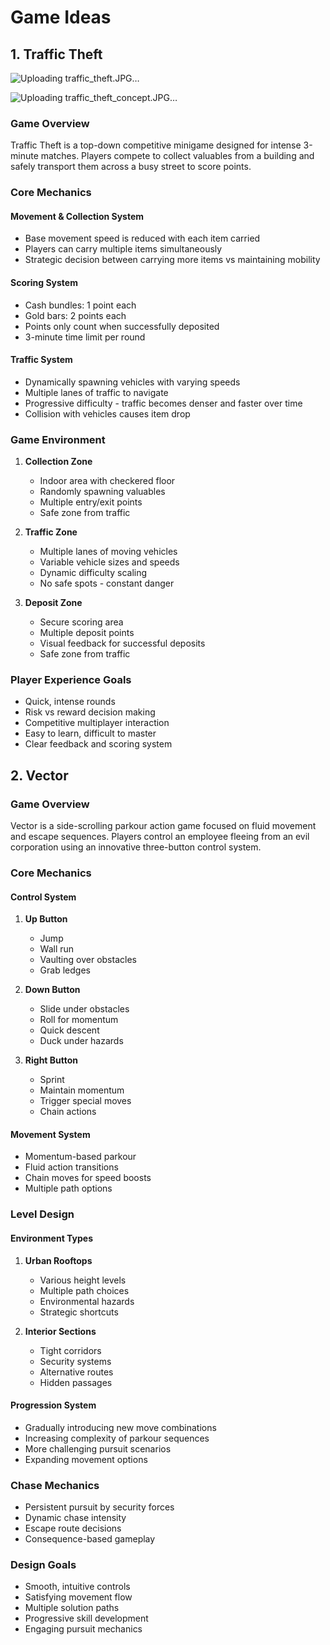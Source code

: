 #  Game Ideas

## 1. Traffic Theft

![Uploading traffic_theft.JPG…]()

![Uploading traffic_theft_concept.JPG…]()



### Game Overview
Traffic Theft is a top-down competitive minigame designed for intense 3-minute matches. Players compete to collect valuables from a building and safely transport them across a busy street to score points.

### Core Mechanics
#### Movement & Collection System
- Base movement speed is reduced with each item carried
- Players can carry multiple items simultaneously
- Strategic decision between carrying more items vs maintaining mobility

#### Scoring System
- Cash bundles: 1 point each
- Gold bars: 2 points each
- Points only count when successfully deposited
- 3-minute time limit per round

#### Traffic System
- Dynamically spawning vehicles with varying speeds
- Multiple lanes of traffic to navigate
- Progressive difficulty - traffic becomes denser and faster over time
- Collision with vehicles causes item drop

### Game Environment
1. **Collection Zone**
   - Indoor area with checkered floor
   - Randomly spawning valuables
   - Multiple entry/exit points
   - Safe zone from traffic

2. **Traffic Zone**
   - Multiple lanes of moving vehicles
   - Variable vehicle sizes and speeds
   - Dynamic difficulty scaling
   - No safe spots - constant danger

3. **Deposit Zone**
   - Secure scoring area
   - Multiple deposit points
   - Visual feedback for successful deposits
   - Safe zone from traffic

### Player Experience Goals
- Quick, intense rounds
- Risk vs reward decision making
- Competitive multiplayer interaction
- Easy to learn, difficult to master
- Clear feedback and scoring system

## 2. Vector

### Game Overview
Vector is a side-scrolling parkour action game focused on fluid movement and escape sequences. Players control an employee fleeing from an evil corporation using an innovative three-button control system.

### Core Mechanics
#### Control System
1. **Up Button**
   - Jump
   - Wall run
   - Vaulting over obstacles
   - Grab ledges

2. **Down Button**
   - Slide under obstacles
   - Roll for momentum
   - Quick descent
   - Duck under hazards

3. **Right Button**
   - Sprint
   - Maintain momentum
   - Trigger special moves
   - Chain actions

#### Movement System
- Momentum-based parkour
- Fluid action transitions
- Chain moves for speed boosts
- Multiple path options

### Level Design
#### Environment Types
1. **Urban Rooftops**
   - Various height levels
   - Multiple path choices
   - Environmental hazards
   - Strategic shortcuts

2. **Interior Sections**
   - Tight corridors
   - Security systems
   - Alternative routes
   - Hidden passages

#### Progression System
- Gradually introducing new move combinations
- Increasing complexity of parkour sequences
- More challenging pursuit scenarios
- Expanding movement options

### Chase Mechanics
- Persistent pursuit by security forces
- Dynamic chase intensity
- Escape route decisions
- Consequence-based gameplay

### Design Goals
- Smooth, intuitive controls
- Satisfying movement flow
- Multiple solution paths
- Progressive skill development
- Engaging pursuit mechanics
